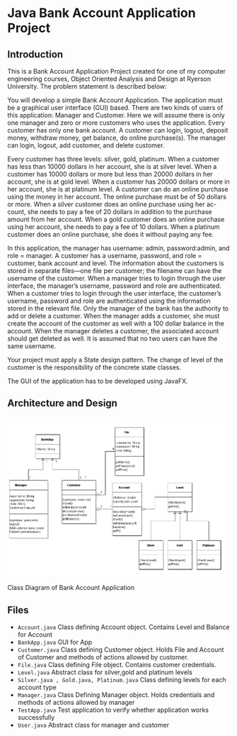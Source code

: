 # Java Bank Account Application Project 

## Introduction

This is a Bank Account Application Project created for one of my computer engineering courses, Object Oriented
Analysis and Design at Ryerson University.
The problem statement is described below:

You will develop a simple Bank Account Application. The application must be a graphical user interface (GUI) based. 
There are two kinds of users of this application: Manager and Customer. Here we will assume there is only one manager 
and zero or more customers who uses the application. Every customer has only one bank account. A customer can login, 
logout, deposit money, withdraw money, get balance, do online purchase(s). The manager  can login, logout, add customer,
and delete customer.
 
Every customer has three levels: silver, gold, platinum. When a customer has less than 10000 dollars in her account,
she is at silver level. When a customer has 10000 dollars or more but less than 20000 dollars in her account,
she is at gold level. When a customer has 20000 dollars or more in her account, she is at platinum level. A customer
can do an online purchase using the money in her account. The online purchase must be of 50 dollars or more. When a
silver customer does an online purchase using her ac-count, she needs to pay a fee of 20 dollars in addition to 
the purchase amount from her account. When a gold customer does an online purchase using her account, she needs 
 to pay a fee of 10 dollars. When a platinum customer does an online purchase, she does it without paying any fee.
 
In this application, the manager has username: admin, password:admin, and role = manager.  A customer has a username,
 password, and role = customer, bank account and level. The information about the customers is stored in separate 
 files—one file per customer; the filename can have the username of the customer. When a manager tries to login 
 through the user interface, the manager’s username, password and role are authenticated. When a customer tries 
 to login through the user interface, the customer’s username, password and role are authenticated using the 
 information stored in the relevant file. Only the manager of the bank has the authority to add or delete a customer. 
 When the manager adds a customer, she must create the account of the customer as well with a 100 dollar balance in 
 the account. When the manager deletes a customer, the associated account should get deleted as well. It is assumed
 that no two users can have the same username.
 
Your project must apply a State design pattern. The change of level of the customer is the responsibility of the concrete state classes.

The GUI of the application has to be developed using JavaFX.

## Architecture and Design 

![](classdiagram.jpg)

Class Diagram of Bank Account Application


## Files

* `Account.java` Class defining Account object. Contains Level and Balance for Account
* `BankApp.java` GUI for App
* `Customer.java` Class defining Customer object. Holds File and Account of Customer and methods of actions allowed by customer.
* `File.java` Class defining File object. Contains customer credentials.
* `Level.java` Abstract class for silver,gold and platinum levels
* `Silver.java , Gold.java, Platinum.java` Class defining levels for each account type
* `Manager.java` Class Defining Manager object. Holds credentials and methods of actions allowed by manager
* `TestApp.java` Test application to verify whether application works successfully
* `User.java` Abstract class for manager and customer



